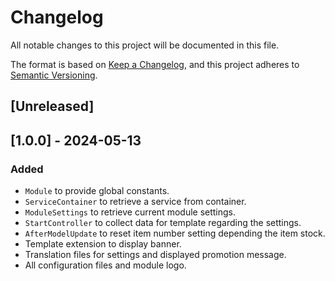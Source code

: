 # Changelog

All notable changes to this project will be documented in this file.

The format is based on [Keep a Changelog](https://keepachangelog.com/en/1.0.0/),
and this project adheres to [Semantic Versioning](https://semver.org/spec/v2.0.0.html).

## [Unreleased]

## [1.0.0] - 2024-05-13

### Added
- `Module` to provide global constants.
- `ServiceContainer` to retrieve a service from container.
- `ModuleSettings` to retrieve current module settings.
- `StartController` to collect data for template regarding the settings.
- `AfterModelUpdate` to reset item number setting depending the item stock.
- Template extension to display banner.
- Translation files for settings and displayed promotion message.
- All configuration files and module logo.
